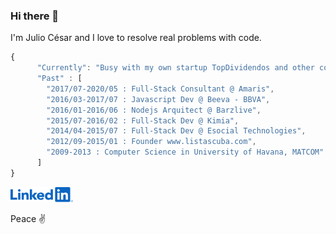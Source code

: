 ### Hi there 👋

I'm Julio César and I love to resolve real problems with code.

```javascript
{
      "Currently": "Busy with my own startup TopDividendos and other commitments",
      "Past" : [
        "2017/07-2020/05 : Full-Stack Consultant @ Amaris",
        "2016/03-2017/07 : Javascript Dev @ Beeva - BBVA",
        "2016/01-2016/06 : Nodejs Arquitect @ Barzlive",
        "2015/07-2016/02 : Full-Stack Dev @ Kimia",
        "2014/04-2015/07 : Full-Stack Dev @ Esocial Technologies",
        "2012/09-2015/01 : Founder www.listascuba.com",
        "2009-2013 : Computer Science in University of Havana, MATCOM"
      ]
}
```

<a href="https://www.linkedin.com/in/juliocesar-profile/" target="_blank" rel="noopener"><img src="https://raw.githubusercontent.com/juliomatcom/juliomatcom/main/assets/linkedin.png" width="100" alt="linkedin"/></a>

Peace ✌️ 
